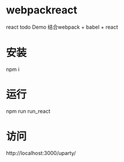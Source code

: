# webpackreact
react todo Demo 结合webpack + babel + react

# 安装
npm i 

# 运行
npm run run_react

# 访问
http://localhost:3000/uparty/